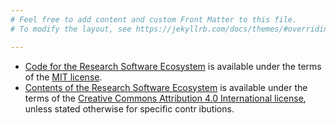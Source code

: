 ```yaml
---
# Feel free to add content and custom Front Matter to this file.
# To modify the layout, see https://jekyllrb.com/docs/themes/#overriding-theme-defaults

---
```

- [Code for the Research Software Ecosystem](https://github.com/research-software-ecosystem/utils) is available under the terms of the [MIT license](https://github.com/research-software-ecosystem/utils/blob/main/LICENSE).
- [Contents of the Research Software Ecosystem](https://github.com/research-software-ecosystem/content) is available under the terms of the [Creative Commons Attribution 4.0 International license](https://github.com/research-software-ecosystem/content/blob/master/LICENSE), unless stated otherwise for specific contr
ibutions.
